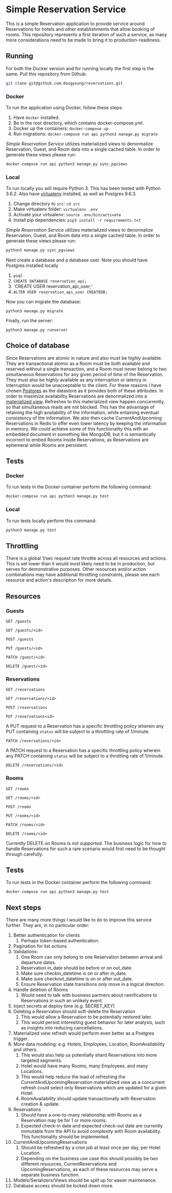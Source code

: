 # Simple Reservation Service

This is a simple Reservation application to provide service around Reservations for hotels and other establishments that
allow booking of rooms. This repository represents a first iteration of such a service, as many more considerations
need to be made to bring it to production-readiness.

## Running

For both the Docker version and for running locally the first step is the same. Pull this repository from Github:

```bash
git clone git@github.com:dougyoung/reservations.git
```

### Docker

To run the application using Docker, follow these steps:

1. Have `docker` installed.
2. Be in the root directory, which contains docker-compose.yml.
3. Docker up the containers: `docker-compose up`
4. Run migrations: `docker-compose run api python3 manage.py migrate`

_Simple Reservation Service_ utilizes materialized views to denormalize Reservation, Guest, and Room data into a single
cached table. In order to generate these views please run:

```bash
docker-compose run api python3 manage.py sync_pgviews
```

### Local

To run locally you will require Python 3. This has been tested with Python 3.6.2. Also have [virtualenv](https://virtualenv.pypa.io/en/stable/installation)
installed, as well as Postgres 9.6.3.

1. Change directory to `src`: `cd src`
2. Make virtualenv folder: `virtualenv .env`
3. Activate your virtualenv: `source .env/bin/activate`
4. Install pip dependencies: `pip3 install -r requirements.txt`

_Simple Reservation Service_ utilizes materialized views to denormalize Reservation, Guest, and Room data into a single
cached table. In order to generate these views please run:

```bash
python3 manage.py sync_pgviews
```

Next create a database and a database user. Note you should have Postgres installed locally 

1. `psql`
2. `CREATE DATABASE reservation_api;`
3. `CREATE USER reservation_api_user;'
4. `ALTER USER reservation_api_user CREATEDB;`

Now you can migrate the database:

```
python3 manage.py migrate
```

Finally, run the server:

```
python3 manage.py runserver
```

## Choice of database

Since Reservations are atomic in nature and also must be _highly_ available. They are transactional atomic as a 
Room must be both available and reserved without a single transaction, and a Room must never belong to two
simultaneous Reservations for any given period of time of the Reservation. They must also be _highly_
available as any interruption or latency in interruption would be unacceptable to the client. For these
reasons I have chosen [Postgres](https://www.postgresql.org/) as the datastore as it provides both of these attributes. In order to 
maximize availability Reservations are denormalized into a [materialized view](https://www.postgresql.org/docs/9.3/static/sql-creatematerializedview.html).
Refreshes to this materialized view happen concurrently, so that simultaneous reads are not blocked. This
has the advantage of retaining the high availability of the information, while entaining eventual consistency
of the information. We also then cache CurrentAndUpcoming Reservations in Redis to offer even lower latency
by keeping the information in memory. We could achieve some of this functionality this with an embedded
document in something like MongoDB, but it is semantically incorrect to embed Rooms inside Reservations, as
Reservations are ephemeral while Rooms are persistent.

## Tests

### Docker

To run tests in the Docker container perform the following command:

```bash
docker-compose run api python3 manage.py test
```

### Local

To run tests locally perform this command:

```bash
python3 manage.py test
```

## Throttling

There is a global 1/sec request rate throttle across all resources and actions. This is set lower than it would most
likely need to be in production, but serves for demonstrative purposes. Other resources and/or action combinations may
have additional throttling constraints, please see each resource and action's description for more details.

## Resources

### Guests

`GET /guests`

`GET /guests/<id>`

`POST /guests`

`PUT /guests/<id>`

`PATCH /guest/<id>`

`DELETE /guest/<id>`

### Reservations

`GET /reservations`

`GET /reservations/<id>`

`POST /reservations`

`PUT /reservations<id>`

A PUT request to a Reservation has a specific throttling policy wherein any PUT containing `status` will be subject
to a throttling rate of 1/minute.

`PATCH /reservations/<id>`

A PATCH request to a Reservation has a specific throttling policy wherein any PATCH containing `status` will be subject
to a throttling rate of 1/minute.

`DELETE /reservations/<id>`

### Rooms

`GET /rooms`

`GET /rooms/<id>`

`POST /rooms`

`PUT /rooms/<id>`

`PATCH /rooms/<id>`

`DELETE /rooms/<id>`

Currently DELETE on Rooms is *not supported*. The business logic for how to handle Reservations for such a rare scenario
would first need to be thought through carefully.

## Tests

To run tests in the Docker container perform the following command:

```
docker-compose run api python3 manage.py test
```

## Next steps

There are many more things I would like to do to improve this service further. They are, in no particular order:

1. Better authentication for clients
    1. Perhaps token-based authentication.
2. Pagination for list actions
3. Validations:
    1. One Room can only belong to one Reservation between arrival and departure dates.
    2. Reservation in_date should be before or on out_date.
    3. Make sure checkin_datetime is on or after in_date.
    4. Make sure checkout_datetime is on or after out_date.
    5. Ensure Reservation state transitions only move in a logical direction.
4. Handle deletion of Rooms
    1. Would need to talk with business partners about ramifications to Reservations in such an unlikely event.
5. Inject secrets at deploy time (e.g. SECRET_KEY)
6. Deleting a Reservation should soft-delete the Reservation
    1. This would allow a Reservation to be potentially restored later.
    2. This would persist interesting guest behavior for later analysis, such as insights into reducing cancellations.
7. Materialized view refresh would perform even better as a Postgres trigger.
8. More data modeling: e.g. Hotels, Employees, Location, RoomAvailability and others.
    1. This would also help us potentially shard Reservations into more targeted segments.
    2. Hotel would have many Rooms, many Employees, and many Locations.
    3. This would help reduce the load of refreshing the CurrentAndUpcomingReservation materialized view as a concurrent refresh
       could select only Reservations which are updated for a given Hotel.
    4. RoomAvailability should update transactionally with Reservation creation & update.
9. Reservations
    1. Should have a one-to-many relationship with Rooms as a Reservation may be for 1 or more rooms.
    2. Expected check-in date and expected check-out date are currently immutable from the API to avoid complexity 
       with Room availability. This functionality should be implemented.
10. CurrentAndUpcomingReservations
    1. Should be refreshed by a cron job at least once per day, per Hotel Location.
    2. Depending on the business use case this should possibly be two different resources, CurrentReservations and
       UpcomingReservations, as each of these resources may serve a separate business function.
11. Models/Serializers/Views should be split up for easier maintenance.
12. Database access should be locked down more.
